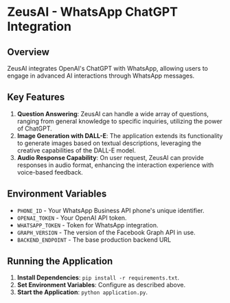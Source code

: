 # ZeusAI - WhatsApp ChatGPT Integration

## Overview
ZeusAI integrates OpenAI's ChatGPT with WhatsApp, allowing users to engage in advanced AI interactions through WhatsApp messages.

## Key Features
1. **Question Answering**: ZeusAI can handle a wide array of questions, ranging from general knowledge to specific inquiries, utilizing the power of ChatGPT.
2. **Image Generation with DALL-E**: The application extends its functionality to generate images based on textual descriptions, leveraging the creative capabilities of the DALL-E model.
3. **Audio Response Capability**: On user request, ZeusAI can provide responses in audio format, enhancing the interaction experience with voice-based feedback.

## Environment Variables
- `PHONE_ID` - Your WhatsApp Business API phone's unique identifier.
- `OPENAI_TOKEN` - Your OpenAI API token.
- `WHATSAPP_TOKEN` - Token for WhatsApp integration.
- `GRAPH_VERSION` - The version of the Facebook Graph API in use.
- `BACKEND_ENDPOINT` - The base production backend URL

## Running the Application
1. **Install Dependencies**: `pip install -r requirements.txt`.
2. **Set Environment Variables**: Configure as described above.
3. **Start the Application**: `python application.py`.
